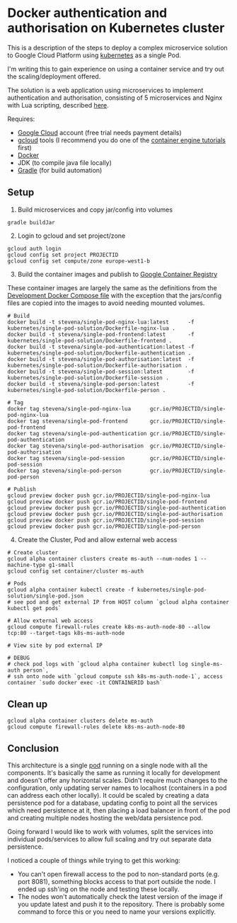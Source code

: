 # Docker authentication and authorisation on Kubernetes cluster

This is a description of the steps to deploy a complex microservice solution to Google Cloud Platform using
[kubernetes](http://kubernetes.io/) as a single Pod.

I'm writing this to gain experience on using a container service and try out the
scaling/deployment offered.

The solution is a web application using microservices to implement authentication and authorisation, consisting of 5
microservices and Nginx with Lua scripting, described [here](https://github.com/stevenalexander/docker-authentication-authorisation).

Requires:
* [Google Cloud](https://cloud.google.com/) account (free trial needs payment details)
* [gcloud](https://cloud.google.com/container-engine/docs/before-you-begin#install_the_gcloud_command_line_interface) tools (I recommend you do one of the [container engine tutorials](https://cloud.google.com/container-engine/docs/tutorials/hello-wordpress) first)
* [Docker](https://www.docker.com/)
* JDK (to compile java file locally)
* [Gradle](https://gradle.org/) (for build automation)

## Setup

1. Build microservices and copy jar/config into volumes

```
gradle buildJar
```

2. Login to gcloud and set project/zone

```
gcloud auth login
gcloud config set project PROJECTID
gcloud config set compute/zone europe-west1-b
```

3. Build the container images and publish to [Google Container Registry](https://cloud.google.com/tools/container-registry/)

These container images are largely the same as the definitions from the [Development Docker Compose file](https://github.com/stevenalexander/docker-authentication-authorisation/blob/master/dev-docker-compose.yml) with the exception that the jars/config files are copied into the images to avoid needing mounted volumes.

```
# Build
docker build -t stevena/single-pod-nginx-lua:latest      -f kubernetes/single-pod-solution/Dockerfile-nginx-lua .
docker build -t stevena/single-pod-frontend:latest       -f kubernetes/single-pod-solution/Dockerfile-frontend .
docker build -t stevena/single-pod-authentication:latest -f kubernetes/single-pod-solution/Dockerfile-authentication .
docker build -t stevena/single-pod-authorisation:latest  -f kubernetes/single-pod-solution/Dockerfile-authorisation .
docker build -t stevena/single-pod-session:latest        -f kubernetes/single-pod-solution/Dockerfile-session .
docker build -t stevena/single-pod-person:latest         -f kubernetes/single-pod-solution/Dockerfile-person .

# Tag
docker tag stevena/single-pod-nginx-lua      gcr.io/PROJECTID/single-pod-nginx-lua
docker tag stevena/single-pod-frontend       gcr.io/PROJECTID/single-pod-frontend
docker tag stevena/single-pod-authentication gcr.io/PROJECTID/single-pod-authentication
docker tag stevena/single-pod-authorisation  gcr.io/PROJECTID/single-pod-authorisation
docker tag stevena/single-pod-session        gcr.io/PROJECTID/single-pod-session
docker tag stevena/single-pod-person         gcr.io/PROJECTID/single-pod-person

# Publish
gcloud preview docker push gcr.io/PROJECTID/single-pod-nginx-lua
gcloud preview docker push gcr.io/PROJECTID/single-pod-frontend
gcloud preview docker push gcr.io/PROJECTID/single-pod-authentication
gcloud preview docker push gcr.io/PROJECTID/single-pod-authorisation
gcloud preview docker push gcr.io/PROJECTID/single-pod-session
gcloud preview docker push gcr.io/PROJECTID/single-pod-person
```

4. Create the Cluster, Pod and allow external web access

```
# Create cluster
gcloud alpha container clusters create ms-auth --num-nodes 1 --machine-type g1-small
gcloud config set container/cluster ms-auth

# Pods
gcloud alpha container kubectl create -f kubernetes/single-pod-solution/single-pod.json
# see pod and get external IP from HOST column `gcloud alpha container kubectl get pods`

# Allow external web access
gcloud compute firewall-rules create k8s-ms-auth-node-80 --allow tcp:80 --target-tags k8s-ms-auth-node

# View site by pod external IP

# DEBUG
# check pod logs with `gcloud alpha container kubectl log single-ms-auth person`,
# ssh onto node with `gcloud compute ssh k8s-ms-auth-node-1`, access container `sudo docker exec -it CONTAINERID bash`
```

## Clean up

```
gcloud alpha container clusters delete ms-auth
gcloud compute firewall-rules delete k8s-ms-auth-node-80
```

## Conclusion

This architecture is a single [pod](https://github.com/GoogleCloudPlatform/kubernetes/blob/master/docs/pods.md) running
on a single node with all the components. It's basically the same as running it locally for development and doesn't
offer any horizontal scales. Didn't require much changes to the configuration, only updating server names to localhost
(containers in a pod can address each other locally). It could be scaled by creating a data persistence pod for a
database, updating config to point all the services which need persistence at it, then placing a load balancer in front
of the pod and creating multiple nodes hosting the web/data persistence pod.

Going forward I would like to work with volumes, split the services into individual pods/services to allow full scaling and try out separate data persistence.

I noticed a couple of things while trying to get this working:

- You can't open firewall access to the pod to non-standard ports (e.g. port 8081), something blocks access to that port outside the node. I ended up ssh'ing on the node and testing these locally.
- The nodes won't automatically check the latest version of the image if you update latest and push it to the repository. There is probably some command to force this or you need to name your versions explicitly.
